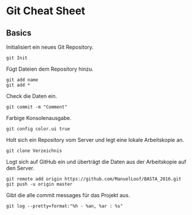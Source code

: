 
# Git Cheat Sheet #

## Basics ##

Initialisiert ein neues Git Repository.

    git Init

Fügt Dateien dem Repository hinzu.

    git add name
    git add *

Check die Daten ein.

    git commit -m "Comment"

Farbige Konsolenausgabe.

    git config color.ui true

Holt sich ein Repository vom Server und legt eine lokale
Arbeitskopie an.

    git clone Verzeichnis

Logt sich auf GitHub ein und überträgt die Daten aus der Arbeitskopie auf den Server.

    git remote add origin https://github.com/ManuelLoof/BASTA_2016.git
    git push -u origin master

Gibt die alle commit messages für das Projekt aus.

    git log --pretty=format:"%h - %an, %ar : %s"
    
